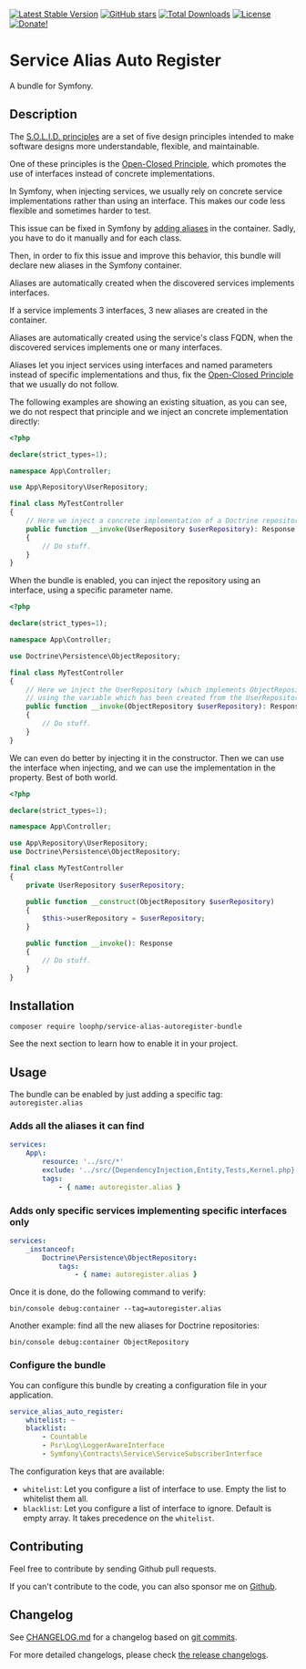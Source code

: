 [![Latest Stable Version][latest stable version]][1]
 [![GitHub stars][github stars]][1]
 [![Total Downloads][total downloads]][1]
 [![License][license]][1]
 [![Donate!][donate github]][5]

# Service Alias Auto Register

A bundle for Symfony.

## Description

The [S.O.L.I.D. principles][41] are a set of five design principles intended to make
software designs more understandable, flexible, and maintainable.

One of these principles is the [Open-Closed Principle][42], which promotes the use
of interfaces instead of concrete implementations.

In Symfony, when injecting services, we usually rely on concrete service implementations
rather than using an interface. This makes our code less flexible and sometimes harder to
test.

This issue can be fixed in Symfony by [adding aliases][50] in the container.
Sadly, you have to do it manually and for each class.

Then, in order to fix this issue and improve this behavior, this bundle will declare new
aliases in the Symfony container.

Aliases are automatically created when the discovered services implements interfaces.

If a service implements 3 interfaces, 3 new aliases are created in the container.

Aliases are automatically created using the service's class FQDN, when the discovered
services implements one or many interfaces.

Aliases let you inject services using interfaces and named parameters
instead of specific implementations and thus, fix the [Open-Closed Principle][42] that we
usually do not follow.

The following examples are showing an existing situation, as you can see, we do not respect
that principle and we inject an concrete implementation directly:

```php
<?php

declare(strict_types=1);

namespace App\Controller;

use App\Repository\UserRepository;

final class MyTestController
{
    // Here we inject a concrete implementation of a Doctrine repository.
    public function __invoke(UserRepository $userRepository): Response
    {
        // Do stuff.
    }
}
```

When the bundle is enabled, you can inject the repository using an interface,
using a specific parameter name.

```php
<?php

declare(strict_types=1);

namespace App\Controller;

use Doctrine\Persistence\ObjectRepository;

final class MyTestController
{
    // Here we inject the UserRepository (which implements ObjectRepository)
    // using the variable which has been created from the UserRepository class name.
    public function __invoke(ObjectRepository $userRepository): Response
    {
        // Do stuff.
    }
}
```

We can even do better by injecting it in the constructor. Then we can use the interface when injecting, and we can use the implementation in the property. Best of both world.

```php
<?php

declare(strict_types=1);

namespace App\Controller;

use App\Repository\UserRepository;
use Doctrine\Persistence\ObjectRepository;

final class MyTestController
{
    private UserRepository $userRepository;

    public function __construct(ObjectRepository $userRepository)
    {
        $this->userRepository = $userRepository;
    }

    public function __invoke(): Response
    {
        // Do stuff.
    }
}
```

## Installation

```shell
composer require loophp/service-alias-autoregister-bundle
```

See the next section to learn how to enable it in your project.

## Usage

The bundle can be enabled by just adding a specific tag: `autoregister.alias`

### Adds all the aliases it can find

```yaml
services:
    App\:
        resource: '../src/*'
        exclude: '../src/{DependencyInjection,Entity,Tests,Kernel.php}'
        tags:
            - { name: autoregister.alias }
```

### Adds only specific services implementing specific interfaces only

```yaml
services:
    _instanceof:
        Doctrine\Persistence\ObjectRepository:
            tags:
                - { name: autoregister.alias }
```

Once it is done, do the following command to verify:

```shell
bin/console debug:container --tag=autoregister.alias
```

Another example: find all the new aliases for Doctrine repositories:

```shell
bin/console debug:container ObjectRepository
```

### Configure the bundle

You can configure this bundle by creating a configuration file in your application.

```yaml
service_alias_auto_register:
    whitelist: ~
    blacklist:
        - Countable
        - Psr\Log\LoggerAwareInterface
        - Symfony\Contracts\Service\ServiceSubscriberInterface
```

The configuration keys that are available:

- `whitelist`: Let you configure a list of interface to use. Empty the list to whitelist them all.
- `blacklist`: Let you configure a list of interface to ignore. Default is empty array. It takes precedence on the `whitelist`.

## Contributing

Feel free to contribute by sending Github pull requests.

If you can't contribute to the code, you can also sponsor me on [Github][5].

## Changelog

See [CHANGELOG.md][47] for a changelog based on [git commits][46].

For more detailed changelogs, please check [the release changelogs][45].

[1]: https://packagist.org/packages/loophp/service-alias-autoregister-bundle
[latest stable version]: https://img.shields.io/packagist/v/loophp/service-alias-autoregister-bundle.svg?style=flat-square
[github stars]: https://img.shields.io/github/stars/loophp/service-alias-autoregister-bundle.svg?style=flat-square
[total downloads]: https://img.shields.io/packagist/dt/loophp/service-alias-autoregister-bundle.svg?style=flat-square
[license]: https://img.shields.io/packagist/l/loophp/service-alias-autoregister-bundle.svg?style=flat-square
[donate github]: https://img.shields.io/badge/Sponsor-Github-brightgreen.svg?style=flat-square
[34]: https://github.com/loophp/service-alias-autoregister-bundle/issues
[2]: https://github.com/loophp/service-alias-autoregister-bundle/actions
[35]: http://www.phpspec.net/
[36]: https://github.com/phpro/grumphp
[37]: https://github.com/infection/infection
[38]: https://github.com/phpstan/phpstan
[39]: https://github.com/vimeo/psalm
[5]: https://github.com/sponsors/drupol
[40]: https://packagist.org/packages/doctrine/doctrine-bundle
[41]: https://en.wikipedia.org/wiki/SOLID
[42]: https://en.wikipedia.org/wiki/Open%E2%80%93closed_principle
[43]: https://github.com/symfony/maker-bundle/pull/887
[44]: https://tomasvotruba.com/blog/2017/10/16/how-to-use-repository-with-doctrine-as-service-in-symfony/
[45]: https://github.com/loophp/service-alias-autoregister-bundle/releases
[46]: https://github.com/loophp/service-alias-autoregister-bundle/commits/master
[47]: https://github.com/loophp/service-alias-autoregister-bundle/blob/master/CHANGELOG.md
[48]: https://packagist.org/packages/symfony/maker-bundle
[49]: https://packagist.org/packages/doctrine/persistence
[50]: https://symfony.com/doc/current/service_container.html#binding-arguments-by-name-or-type